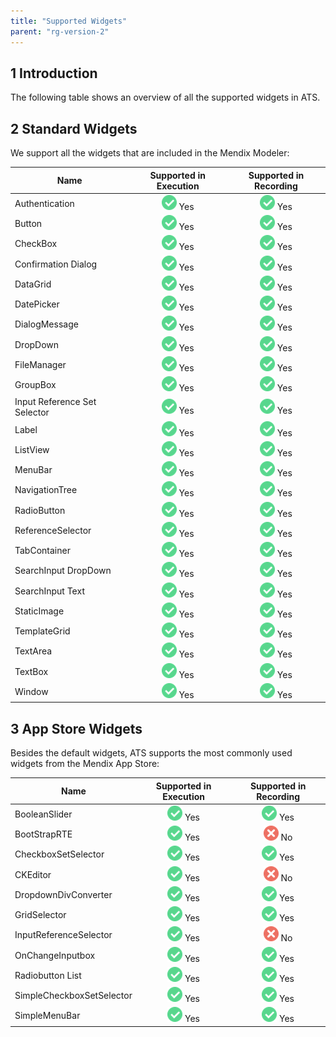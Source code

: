 ```yaml
---
title: "Supported Widgets"
parent: "rg-version-2"
---
```


## 1 Introduction

The following table shows an overview of all the supported widgets in ATS.

## 2 Standard Widgets

We support all the widgets that are included in the Mendix Modeler:

| Name | Supported in Execution | Supported in Recording |
| ---- | :--------------------: | :--------------------: |
| Authentication | ![](attachments/supported-widgets/green.png) Yes | ![](attachments/supported-widgets/green.png) Yes |
| Button |![](attachments/supported-widgets/green.png) Yes | ![](attachments/supported-widgets/green.png) Yes |
| CheckBox | ![](attachments/supported-widgets/green.png) Yes | ![](attachments/supported-widgets/green.png) Yes |
| Confirmation Dialog | ![](attachments/supported-widgets/green.png) Yes | ![](attachments/supported-widgets/green.png) Yes |
| DataGrid | ![](attachments/supported-widgets/green.png) Yes |  ![](attachments/supported-widgets/green.png) Yes|
| DatePicker | ![](attachments/supported-widgets/green.png) Yes | ![](attachments/supported-widgets/green.png) Yes |
| DialogMessage | ![](attachments/supported-widgets/green.png) Yes | ![](attachments/supported-widgets/green.png) Yes |
| DropDown | ![](attachments/supported-widgets/green.png) Yes | ![](attachments/supported-widgets/green.png) Yes |
| FileManager | ![](attachments/supported-widgets/green.png) Yes | ![](attachments/supported-widgets/green.png) Yes |
| GroupBox | ![](attachments/supported-widgets/green.png) Yes | ![](attachments/supported-widgets/green.png) Yes |
| Input Reference Set Selector | ![](attachments/supported-widgets/green.png) Yes | ![](attachments/supported-widgets/green.png) Yes |
| Label | ![](attachments/supported-widgets/green.png) Yes | ![](attachments/supported-widgets/green.png) Yes|
| ListView | ![](attachments/supported-widgets/green.png) Yes | ![](attachments/supported-widgets/green.png) Yes |
| MenuBar | ![](attachments/supported-widgets/green.png) Yes | ![](attachments/supported-widgets/green.png) Yes |
| NavigationTree | ![](attachments/supported-widgets/green.png) Yes | ![](attachments/supported-widgets/green.png) Yes |
| RadioButton | ![](attachments/supported-widgets/green.png) Yes | ![](attachments/supported-widgets/green.png) Yes |
| ReferenceSelector | ![](attachments/supported-widgets/green.png) Yes | ![](attachments/supported-widgets/green.png) Yes |
| TabContainer | ![](attachments/supported-widgets/green.png) Yes | ![](attachments/supported-widgets/green.png) Yes |
| SearchInput DropDown | ![](attachments/supported-widgets/green.png) Yes | ![](attachments/supported-widgets/green.png) Yes |
| SearchInput Text | ![](attachments/supported-widgets/green.png) Yes | ![](attachments/supported-widgets/green.png) Yes |
| StaticImage | ![](attachments/supported-widgets/green.png) Yes | ![](attachments/supported-widgets/green.png) Yes |
| TemplateGrid | ![](attachments/supported-widgets/green.png) Yes | ![](attachments/supported-widgets/green.png) Yes |
| TextArea | ![](attachments/supported-widgets/green.png) Yes | ![](attachments/supported-widgets/green.png) Yes |
| TextBox | ![](attachments/supported-widgets/green.png) Yes | ![](attachments/supported-widgets/green.png) Yes |
| Window | ![](attachments/supported-widgets/green.png) Yes | ![](attachments/supported-widgets/green.png) Yes |

## 3 App Store Widgets

Besides the default widgets, ATS supports the most commonly used widgets from the Mendix App Store:

| Name | Supported in Execution | Supported in Recording |
| ---- | :--------------------: | :--------------------: |
| BooleanSlider |  ![](attachments/supported-widgets/green.png) Yes | ![](attachments/supported-widgets/green.png) Yes|
| BootStrapRTE | ![](attachments/supported-widgets/green.png) Yes | ![](attachments/supported-widgets/red.png) No |
| CheckboxSetSelector | ![](attachments/supported-widgets/green.png) Yes | ![](attachments/supported-widgets/green.png) Yes |
| CKEditor | ![](attachments/supported-widgets/green.png) Yes | ![](attachments/supported-widgets/red.png) No |
| DropdownDivConverter | ![](attachments/supported-widgets/green.png) Yes | ![](attachments/supported-widgets/green.png) Yes|
| GridSelector | ![](attachments/supported-widgets/green.png) Yes | ![](attachments/supported-widgets/green.png) Yes |
| InputReferenceSelector | ![](attachments/supported-widgets/green.png) Yes | ![](attachments/supported-widgets/red.png) No |
| OnChangeInputbox | ![](attachments/supported-widgets/green.png) Yes | ![](attachments/supported-widgets/green.png) Yes |
| Radiobutton List | ![](attachments/supported-widgets/green.png) Yes | ![](attachments/supported-widgets/green.png) Yes |
| SimpleCheckboxSetSelector | ![](attachments/supported-widgets/green.png) Yes | ![](attachments/supported-widgets/green.png) Yes |
| SimpleMenuBar | ![](attachments/supported-widgets/green.png) Yes | ![](attachments/supported-widgets/green.png) Yes |
